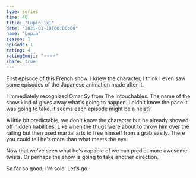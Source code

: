 ```yaml
---
type: series
time: 40
title: "Lupin 1x1"
date: "2021-01-10T00:00:00"
name: "Lupin"
season: 1
episode: 1
rating: 4
ratingEmoji: "⭐️⭐️⭐️⭐️"
share: true
---
```


First episode of this French show. I knew the character, I think I even saw some episodes of the Japanese animation made after it.

I immediately recognized Omar Sy from The Intouchables. The name of the show kind of gives away what's going to happen. I didn't know the pace it was going to take, it seems each episode might be a heist?

A little bit predictable, we don't know the character but he already showed off hidden habilities. Like when the thugs were about to throw him over the railing but then used martial arts to free himself from a grab easily. There you could tell he's more than what meets the eye.

Now that we've seen what he's capable of we can predict more awesome twists. Or perhaps the show is going to take another direction.

So far so good, I'm sold. Let's go.
